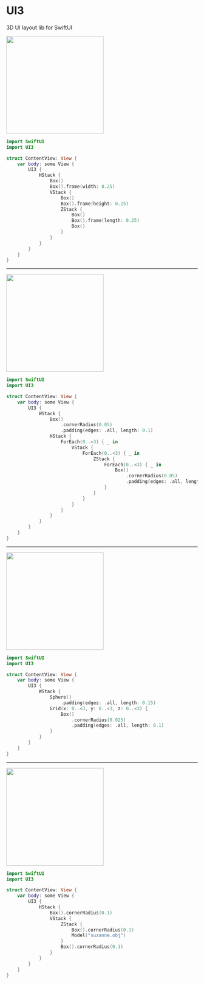 # UI3

3D UI layout lib for SwiftUI

<img src="https://github.com/hexagons/UI3/blob/master/Images/ui3_stacks_frame.png?raw=true" height="256"/>

~~~~swift
import SwiftUI
import UI3

struct ContentView: View {
    var body: some View {
        UI3 {
            HStack {
                Box()
                Box().frame(width: 0.25)
                VStack {
                    Box()
                    Box().frame(height: 0.25)
                    ZStack {
                        Box()
                        Box().frame(length: 0.25)
                        Box()
                    }
                }
            }
        }
    }
}
~~~~

------

<img src="https://github.com/hexagons/UI3/blob/master/Images/ui3_stacks_wstack.png?raw=true" height="256"/>

~~~~swift
import SwiftUI
import UI3

struct ContentView: View {
    var body: some View {
        UI3 {
            WStack {
                Box()
                    .cornerRadius(0.05)
                    .padding(edges: .all, length: 0.1)
                HStack {
                    ForEach(0..<3) { _ in
                        VStack {
                            ForEach(0..<3) { _ in
                                ZStack {
                                    ForEach(0..<3) { _ in
                                        Box()
                                            .cornerRadius(0.05)
                                            .padding(edges: .all, length: 0.05)
                                    }
                                }
                            }
                        }
                    }
                }
            }
        }
    }
}
~~~~

------

<img src="https://github.com/hexagons/UI3/blob/master/Images/ui3_stacks_sphere.jpg?raw=true" height="256"/>

~~~~swift
import SwiftUI
import UI3

struct ContentView: View {
    var body: some View {
        UI3 {
            WStack {
                Sphere()
                    .padding(edges: .all, length: 0.15)
                Grid(x: 0..<3, y: 0..<3, z: 0..<3) {
                    Box()
                        .cornerRadius(0.025)
                        .padding(edges: .all, length: 0.1)
                }
            }
        }
    }
}
~~~~

------

<img src="https://github.com/hexagons/UI3/blob/master/Images/ui3_model.png?raw=true" height="256"/>

~~~~swift
import SwiftUI
import UI3

struct ContentView: View {
    var body: some View {
        UI3 {
            HStack {
                Box().cornerRadius(0.1)
                VStack {
                    ZStack {
                        Box().cornerRadius(0.1)
                        Model("suzanne.obj")
                    }
                    Box().cornerRadius(0.1)
                }
            }
        }
    }
}
~~~~
